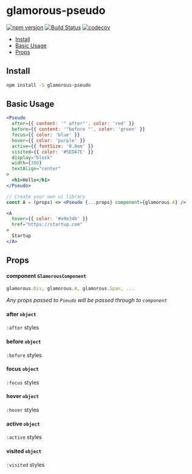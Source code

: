 # glamorous-pseudo

[![npm version](https://badge.fury.io/js/glamorous-pseudo.svg)](https://badge.fury.io/js/glamorous-pseudo)
[![Build Status](https://travis-ci.org/tkh44/glamorous-pseudo.svg?branch=master)](https://travis-ci.org/tkh44/glamorous-pseudo)
[![codecov](https://codecov.io/gh/tkh44/glamorous-pseudo/branch/master/graph/badge.svg)](https://codecov.io/gh/tkh44/glamorous-pseudo)

-   [Install](#install)
-   [Basic Usage](#basic-usage)
-   [Props](#props)

## Install

```bash
npm install -S glamorous-pseudo
```

## Basic Usage
```jsx
<Pseudo
  after={{ content: '" after"', color: 'red' }}
  before={{ content: '"before "', color: 'green' }}
  focus={{ color: 'blue' }}
  hover={{ color: 'purple' }}
  active={{ fontSize: '0.8em' }}
  visited={{ color: '#5EDA7E' }}
  display="block"
  width={300}
  textAlign="center"
>
  <h1>Hello</h1>
</Pseudo>

// Create your own ui library
const A = (props) => <Pseudo {...props} component={glamorous.A} />

<A
  hover={{ color: '#a9e34b' }}
  href="https://startup.com"
>
  Startup
</A>

```

## Props

#### component `GlamorousComponent`

```jsx
glamorous.Div, glamorous.A, glamorous.Span, ...
```

*Any props passed to `Pseudo` will be passed through to `component`*

#### after `object`

`:after` styles

#### before `object`

`:before` styles

#### focus `object`

`:focus` styles

#### hover `object`

`:hover` styles

#### active `object`

`:active` styles

#### visited `object`

`:visited` styles



